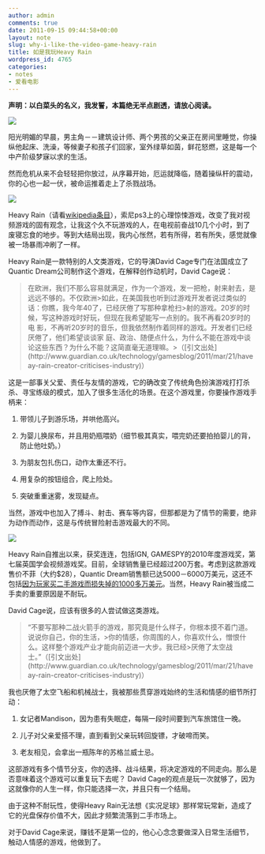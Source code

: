 ```yaml
---
author: admin
comments: true
date: 2011-09-15 09:44:58+00:00
layout: note
slug: why-i-like-the-video-game-heavy-rain
title: 如是我玩Heavy Rain
wordpress_id: 4765
categories:
- notes
- 爱看电影
---
```


**声明：以白菜头的名义，我发誓，本篇绝无半点剧透，请放心阅读。**

![](http://media.tumblr.com/tumblr_lridgfYPca1qz6vj8.jpg)

阳光明媚的早晨，男主角－－建筑设计师、两个男孩的父亲正在房间里睡觉，你操纵他起床、洗澡，等候妻子和孩子们回家，室外绿草如茵，鲜花怒燃，这是每一个中产阶级梦寐以求的生活。

然而危机从来不会轻轻把你放过，从序幕开始，厄运就降临，随着操纵杆的震动，你的心也一起一伏，被命运推着走上了杀戮战场。

![](http://media.tumblr.com/tumblr_lridhgOXRo1qz6vj8.jpg)

Heavy Rain（请看[wikipedia条目](http://en.wikipedia.org/wiki/Heavy_Rain)），索尼ps3上的心理惊悚游戏，改变了我对视频游戏的固有观念，让我这个久不玩游戏的人，在电视前奋战10几个小时，到了废寝忘食的地步。等到大结局出现，我内心怅然，若有所得，若有所失，感觉就像被一场暴雨冲刷了一样。

Heavy Rain是一款特别的人文类游戏，它的导演David Cage专门在法国成立了Quantic Dream公司制作这个游戏，在解释创作动机时，David Cage说：


<blockquote>在欧洲，我们不那么容易就满足，作为一个游戏，发一把枪，射来射去，是远远不够的。不仅欧洲>如此，在美国我也听到过游戏开发者说过类似的话：你瞧，我今年40了，已经厌倦了写那种拿枪扫>射的游戏。20岁的时候，写这种游戏时好玩，但现在我希望能写一点别的。我不再看20岁时的电 影，不再听20岁时的音乐，但我依然制作着同样的游戏。开发者们已经厌倦了，他们希望谈谈家 庭、政治、随便点什么，为什么不能在游戏中谈论这些东西？为什么不能？这简直毫无道理嘛。>（[引文出处](http://www.guardian.co.uk/technology/gamesblog/2011/mar/21/haveay-rain-creator-criticises-industry)）</blockquote>


这是一部事关父爱、责任与友情的游戏，它的确改变了传统角色扮演游戏打打杀杀、寻宝练级的模式，加入了很多生活化的场景。在这个游戏里，你要操作游戏手柄来：



	
  1. 带领儿子到游乐场，并哄他高兴。

	
  2. 为婴儿换尿布，并且用奶瓶喂奶（细节极其真实，喂完奶还要拍拍婴儿的背，防止他吐奶。）

	
  3. 为朋友包扎伤口，动作太重还不行。

	
  4. 用复杂的按钮组合，爬上险处。

	
  5. 突破重重迷雾，发现疑点。


当然，游戏中也加入了搏斗、射击、赛车等内容，但那都是为了情节的需要，绝非为动作而动作，这是与传统冒险射击游戏最大的不同。

![](http://media.tumblr.com/tumblr_lridi7XkXY1qz6vj8.jpg)

Heavy Rain自推出以来，获奖连连，包括IGN, GAMESPY的2010年度游戏奖，第七届英国学会视频游戏奖。目前，全球销售量已经超过200万套。考虑到这款游戏售价不菲（大约$28），Quantic Dream销售额已达5000－6000万美元，这还不包括[因为玩家买二手游戏而损失掉的1000多万美元](http://www.gamerevolution.com/news/quantic-dream-loses-10-million-in-heavy-rain-secondhand-sales-8343)。当然，Heavy Rain被当成二手卖的重要原因是不耐玩。

David Cage说，应该有很多的人尝试做这类游戏。


<blockquote>“不要写那种二战火箭手的游戏，那究竟是什么样子，你根本摸不着门道。说说你自己，你的生活，>你的情感，你周围的人，你喜欢什么，憎恨什么。这样整个游戏产业才能向前迈进一大步。我已经>厌倦了太空战士。”（[引文出处](http://www.guardian.co.uk/technology/gamesblog/2011/mar/21/haveay-rain-creator-criticises-industry)）</blockquote>


我也厌倦了太空飞船和机械战士，我被那些贯穿游戏始终的生活和情感的细节所打动：



	
  1. 女记者Mandison，因为患有失眠症，每隔一段时间要到汽车旅馆住一晚。

	
  2. 儿子对父亲爱搭不理，直到看到父亲玩转回旋镖，才破啼而笑。

	
  3. 老友相见，会拿出一瓶陈年的苏格兰威士忌。


这部游戏有多个情节分支，你的选择、战斗结果，将决定游戏的不同走向。那么是否意味着这个游戏可以重复玩下去呢？ David Cage的观点是玩一次就够了，因为这就像你的人生一样，你只能选择一次，并且只有一个结局。

由于这种不耐玩性，使得Heavy Rain无法想《实况足球》那样常玩常新，造成了它的光盘保存价值不大，因此才频繁流落到二手市场上。

对于David Cage来说，赚钱不是第一位的，他心心念念要做深入日常生活细节，触动人情感的游戏，他做到了。
